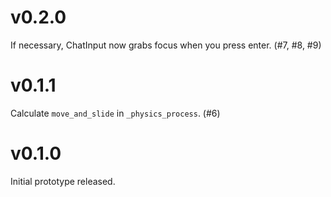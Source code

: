# v0.2.0

If necessary, ChatInput now grabs focus when you press enter.  (#7, #8, #9)

# v0.1.1

Calculate `move_and_slide` in `_physics_process`. (#6)

# v0.1.0

Initial prototype released.
